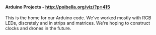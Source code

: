 #### Arduino Projects - http://poibella.org/viz/?p=415

This is the home for our Arduino code. We've worked mostly with RGB LEDs, discretely and in strips and matrices. We're hoping to construct clocks and drones in the future.
